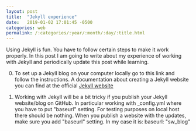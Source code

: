 ```yaml
---
layout: post
title:  "Jekyll experience"
date:   2019-01-02 17:01:45 -0500
categories: web
permalink: /:categories/:year/:month/:day/:title.html
---
```

Using Jekyll is fun. You have to follow certain steps to make it work properly. In this post I am going to write about my experience of working with Jekyll and periodically update this post while learning.

0. To set up a Jekyll blog on your computer locally go to this link and follow the instructions. A documentation about creating a Jekyll website you can find at the official [Jekyll website](https://jekyllrb.com/docs/)

1. Working with Jekyll will be a bit tricky if you publish your Jekyll website/blog on GitHub. In particular working with _config.yml where you have to put "baseurl" setting.
For testing purposes on local host there should be nothing. When you publish a website with the updates, make sure you add "baseurl" setting. In my case it is:
baseurl: "sw_blog"
